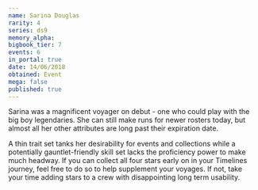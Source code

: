 ```yaml
---
name: Sarina Douglas
rarity: 4
series: ds9
memory_alpha:
bigbook_tier: 7
events: 6
in_portal: true
date: 14/06/2018
obtained: Event
mega: false
published: true
---
```


Sarina was a magnificent voyager on debut - one who could play with the big boy legendaries. She can still make runs for newer rosters today, but almost all her other attributes are long past their expiration date.

A thin trait set tanks her desirability for events and collections while a potentially gauntlet-friendly skill set lacks the proficiency power to make much headway. If you can collect all four stars early on in your Timelines journey, feel free to do so to help supplement your voyages. If not, take your time adding stars to a crew with disappointing long term usability.
